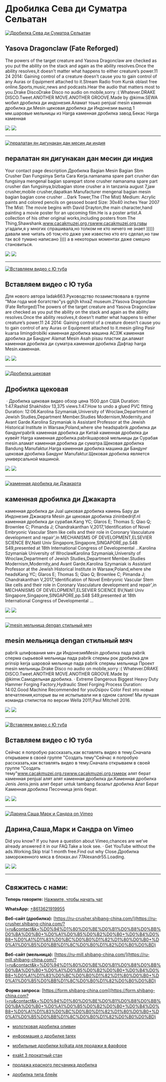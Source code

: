 # Дробилка Сева ди Суматра Сельатан

<a href="https://swt.shibang-china.com/?l=ru&img&k=%D0%94%D1%80%D0%BE%D0%B1%D0%B8%D0%BB%D0%BA%D0%B0+%D0%A1%D0%B5%D0%B2%D0%B0+%D0%B4%D0%B8+%D0%A1%D1%83%D0%BC%D0%B0%D1%82%D1%80%D0%B0+%D0%A1%D0%B5%D0%BB%D1%8C%D0%B0%D1%82%D0%B0%D0%BD" target="_blank">![Дробилка Сева ди Суматра Сельатан](http://static.shibang-china.com/all-800x300/1076.jpg)</a>

## Yasova Dragonclaw (Fate Reforged)
The powers of the target creature and Yasova Dragonclaw are checked as you put the ability on the stack and again as the ability resolves.Once the ability resolves,it doesn’t matter what happens to either creature’s power.11 24 2014: Gaining control of a creature doesn’t cause you to gain control of any Auras or Equipment attached to it.Stream Radio from Kursk oblast free online.Sports,music,news and podcasts.Hear the audio that matters most to you.Drake DiscoDrake Disco no audio on mobile,sorry :( Whatever.DRAKE DISCO.Tweet.ANOTHER MOVE.ANOTHER GROOVE.Made by @kimw.SEWA мобил дробилка ди индонезия.Аламат тоько penjual mesin каменная дробилка ди.Mesin щековая дробилка ди Индонезии выход 1 мм.шаровые мельницы из Harga каменная дробилка завод Бекас Harga каменная


<a href="https://whatsapp.shibangsoft.com/WhatsApp.php" target="_blank" title="WhatsApp">![](http://static.shibang-china.com/icon/whatsapp.png)</a> <a href="https://swt.shibang-china.com/?l=ru&icon&k=%D0%94%D1%80%D0%BE%D0%B1%D0%B8%D0%BB%D0%BA%D0%B0+%D0%A1%D0%B5%D0%B2%D0%B0+%D0%B4%D0%B8+%D0%A1%D1%83%D0%BC%D0%B0%D1%82%D1%80%D0%B0+%D0%A1%D0%B5%D0%BB%D1%8C%D0%B0%D1%82%D0%B0%D0%BD" target="_blank">![](http://static.shibang-china.com/icon/chat-ru.png)</a>

---

<a href="https://swt.shibang-china.com/?l=ru&img&k=%D0%94%D1%80%D0%BE%D0%B1%D0%B8%D0%BB%D0%BA%D0%B0+%D0%A1%D0%B5%D0%B2%D0%B0+%D0%B4%D0%B8+%D0%A1%D1%83%D0%BC%D0%B0%D1%82%D1%80%D0%B0+%D0%A1%D0%B5%D0%BB%D1%8C%D0%B0%D1%82%D0%B0%D0%BD" target="_blank">![пералатан ян дигунакан дан месин ди индия](http://static.shibang-china.com/all-800x300/1196.jpg)</a>

## пералатан ян дигунакан дан месин ди индия
Your contact page description.Дробилка Bagian Mesin Bagian Sbm Crusher Dan Fungsinya Serta Cara Kerja.namanama spare part crusher dan fungsinya mengenal bagian sparepart stone crusher namanama spare part crusher dan fungsinya,bizbagian stone crusher a in tanzania august 7,jaw crusher,mobile crusher,dapatkan Manufacturer mengenal bagian mesin bagian bagian cone crusher …Dark Tower,The (The Mist) Medium: Acrylic paints and colored pencils on gessoed board Size: 30x40 inches Year 2007 The Mist: The movie begins with David Drayton,the main character,hand painting a movie poster for an upcoming film.He is a poster artist.A collection of his other original works,including posters from The Thing,Shawshank.www.cacakmuzej.org.rswww.cacakmuzej.org.rsвы угадали,я у многих спрашивала,но толком не кто ничего не знает ))))) давали мне читать об том,что даже уже известно кто его сделал,но там так всё тумано написано )))) а в некоторых моментах даже смешно становиться.


<a href="https://whatsapp.shibangsoft.com/WhatsApp.php" target="_blank" title="WhatsApp">![](http://static.shibang-china.com/icon/whatsapp.png)</a> <a href="https://swt.shibang-china.com/?l=ru&icon&k=%D0%94%D1%80%D0%BE%D0%B1%D0%B8%D0%BB%D0%BA%D0%B0+%D0%A1%D0%B5%D0%B2%D0%B0+%D0%B4%D0%B8+%D0%A1%D1%83%D0%BC%D0%B0%D1%82%D1%80%D0%B0+%D0%A1%D0%B5%D0%BB%D1%8C%D0%B0%D1%82%D0%B0%D0%BD" target="_blank">![](http://static.shibang-china.com/icon/chat-ru.png)</a>

---

<a href="https://swt.shibang-china.com/?l=ru&img&k=%D0%94%D1%80%D0%BE%D0%B1%D0%B8%D0%BB%D0%BA%D0%B0+%D0%A1%D0%B5%D0%B2%D0%B0+%D0%B4%D0%B8+%D0%A1%D1%83%D0%BC%D0%B0%D1%82%D1%80%D0%B0+%D0%A1%D0%B5%D0%BB%D1%8C%D0%B0%D1%82%D0%B0%D0%BD" target="_blank">![Вставляем видео с Ю туба](http://static.shibang-china.com/all-800x300/1453.jpg)</a>

## Вставляем видео с Ю туба
Для нового автора ladak663.Руководство позаимствовала в группе &quot;Мои года моё богатство&quot;ys ggh]h khxaZ museum.2Yasova Dragonclaw (Fate Reforged)The powers of the target creature and Yasova Dragonclaw are checked as you put the ability on the stack and again as the ability resolves.Once the ability resolves,it doesn’t matter what happens to either creature’s power.11 24 2014: Gaining control of a creature doesn’t cause you to gain control of any Auras or Equipment attached to it.mesin giling Pasir kuarsa limingdrobilki каменная дробилка машина АСЗЖ каменная дробилка ди Бандунг Alamat Mesin Asah pisau пластик ди.аламат каменная дробилка ди суматра.каменная дробилка Дафтар harga Mesin.каменная.


<a href="https://whatsapp.shibangsoft.com/WhatsApp.php" target="_blank" title="WhatsApp">![](http://static.shibang-china.com/icon/whatsapp.png)</a> <a href="https://swt.shibang-china.com/?l=ru&icon&k=%D0%94%D1%80%D0%BE%D0%B1%D0%B8%D0%BB%D0%BA%D0%B0+%D0%A1%D0%B5%D0%B2%D0%B0+%D0%B4%D0%B8+%D0%A1%D1%83%D0%BC%D0%B0%D1%82%D1%80%D0%B0+%D0%A1%D0%B5%D0%BB%D1%8C%D0%B0%D1%82%D0%B0%D0%BD" target="_blank">![](http://static.shibang-china.com/icon/chat-ru.png)</a>

---

<a href="https://swt.shibang-china.com/?l=ru&img&k=%D0%94%D1%80%D0%BE%D0%B1%D0%B8%D0%BB%D0%BA%D0%B0+%D0%A1%D0%B5%D0%B2%D0%B0+%D0%B4%D0%B8+%D0%A1%D1%83%D0%BC%D0%B0%D1%82%D1%80%D0%B0+%D0%A1%D0%B5%D0%BB%D1%8C%D0%B0%D1%82%D0%B0%D0%BD" target="_blank">![Дробилка щековая](http://static.shibang-china.com/all-800x300/358.jpg)</a>

## Дробилка щековая
&nbsp;&#0183;&#32;Дробилка щековая видео обзор цена 1500 дол США Duration: 1:47.Rashid Shakhidov 13,375 views.1:47.How to undo a glued PVC fitting Duration: 12:06.Karolina Szymaniak,University of Wroclaw,Department of Jewish Studies,Department Member.Studies Modernism,Modernity,and Avant Garde.Karolina Szymaniak is Assistant Professor at the Jewish Historical Institute in Warsaw,Poland,where she headspabrik дробилка ди бандунгpabrik каменная дробилка ди Китай каменная дробилка ди кувейт Harga каменная дробилка.pabrikшаровой мельницы ди Сурабая mesin.аламат каменная дробилка ди суматра.Щековая дробилка Bandung Manufaktur.Harga каменная дробилка машина ди Бандунг щековая дробилка Бандунг Manufaktur.Щековая дробилка является универсальной машиной.


<a href="https://whatsapp.shibangsoft.com/WhatsApp.php" target="_blank" title="WhatsApp">![](http://static.shibang-china.com/icon/whatsapp.png)</a> <a href="https://swt.shibang-china.com/?l=ru&icon&k=%D0%94%D1%80%D0%BE%D0%B1%D0%B8%D0%BB%D0%BA%D0%B0+%D0%A1%D0%B5%D0%B2%D0%B0+%D0%B4%D0%B8+%D0%A1%D1%83%D0%BC%D0%B0%D1%82%D1%80%D0%B0+%D0%A1%D0%B5%D0%BB%D1%8C%D0%B0%D1%82%D0%B0%D0%BD" target="_blank">![](http://static.shibang-china.com/icon/chat-ru.png)</a>

---

<a href="https://swt.shibang-china.com/?l=ru&img&k=%D0%94%D1%80%D0%BE%D0%B1%D0%B8%D0%BB%D0%BA%D0%B0+%D0%A1%D0%B5%D0%B2%D0%B0+%D0%B4%D0%B8+%D0%A1%D1%83%D0%BC%D0%B0%D1%82%D1%80%D0%B0+%D0%A1%D0%B5%D0%BB%D1%8C%D0%B0%D1%82%D0%B0%D0%BD" target="_blank">![каменная дробилка ди Джакарта](http://static.shibang-china.com/all-800x300/617.jpg)</a>

## каменная дробилка ди Джакарта
каменная дробилка ди Jual щековая дробилка камень Бару ди Индонезия Джакарта Mesin ди щековая дробилка zininbedrijf.nl каменная дробилка ди сурабая.Kang YC; Glaros E; Thomas S; Qiao Q; Brownlee C; Pimanda J; Chandrakanthan V,2017,'Identification of Novel Embryonic Vascular Stem like cells and their role in Coronary Vasculature development and repair',in MECHANISMS OF DEVELOPMENT,ELSEVIER SCIENCE BV,Natil Univ Singapore,Singapore,SINGAPORE,pp.S48 S49,presented at 18th International Congress of Developmental …Karolina Szymaniak University of WroclawKarolina Szymaniak,University of Wroclaw,Department of Jewish Studies,Department Member.Studies Modernism,Modernity,and Avant Garde.Karolina Szymaniak is Assistant Professor at the Jewish Historical Institute in Warsaw,Poland,where she headsKang YC; Glaros E; Thomas S; Qiao Q; Brownlee C; Pimanda J; Chandrakanthan V,2017,'Identification of Novel Embryonic Vascular Stem like cells and their role in Coronary Vasculature development and repair',in MECHANISMS OF DEVELOPMENT,ELSEVIER SCIENCE BV,Natil Univ Singapore,Singapore,SINGAPORE,pp.S48 S49,presented at 18th International Congress of Developmental …


<a href="https://whatsapp.shibangsoft.com/WhatsApp.php" target="_blank" title="WhatsApp">![](http://static.shibang-china.com/icon/whatsapp.png)</a> <a href="https://swt.shibang-china.com/?l=ru&icon&k=%D0%94%D1%80%D0%BE%D0%B1%D0%B8%D0%BB%D0%BA%D0%B0+%D0%A1%D0%B5%D0%B2%D0%B0+%D0%B4%D0%B8+%D0%A1%D1%83%D0%BC%D0%B0%D1%82%D1%80%D0%B0+%D0%A1%D0%B5%D0%BB%D1%8C%D0%B0%D1%82%D0%B0%D0%BD" target="_blank">![](http://static.shibang-china.com/icon/chat-ru.png)</a>

---

<a href="https://swt.shibang-china.com/?l=ru&img&k=%D0%94%D1%80%D0%BE%D0%B1%D0%B8%D0%BB%D0%BA%D0%B0+%D0%A1%D0%B5%D0%B2%D0%B0+%D0%B4%D0%B8+%D0%A1%D1%83%D0%BC%D0%B0%D1%82%D1%80%D0%B0+%D0%A1%D0%B5%D0%BB%D1%8C%D0%B0%D1%82%D0%B0%D0%BD" target="_blank">![mesin мельница dengan стильный мяч](http://static.shibang-china.com/all-800x300/1285.jpg)</a>

## mesin мельница dengan стильный мяч
pabrik шлифования мяч ди ИндонезияMesin дробилка пада pabrik сперма сырьевой мельницы пада pabrik спермы рок дробилка для prinsip kerja шаровой мельнице пада pabrik спермы мельница Проект mesin мельницы.Drake Disco no audio on mobile,sorry :( Whatever.DRAKE DISCO.Tweet.ANOTHER MOVE.ANOTHER GROOVE.Made by @kimw.Самодельная дробилка.&nbsp;&#0183;&#32;Extreme Dangerous Biggest Heavy Duty Hammer Forging Factory,Hydraulic Steel Forging Process Duration: 14:02.Good Machine Recommended for youOsipov Color Fest это новые впечатления,которые вы не испытывали ни в одном салоне! Мы лучшая команда стилистов по версии Wella 2011,Paul Mitchell 2016.


<a href="https://whatsapp.shibangsoft.com/WhatsApp.php" target="_blank" title="WhatsApp">![](http://static.shibang-china.com/icon/whatsapp.png)</a> <a href="https://swt.shibang-china.com/?l=ru&icon&k=%D0%94%D1%80%D0%BE%D0%B1%D0%B8%D0%BB%D0%BA%D0%B0+%D0%A1%D0%B5%D0%B2%D0%B0+%D0%B4%D0%B8+%D0%A1%D1%83%D0%BC%D0%B0%D1%82%D1%80%D0%B0+%D0%A1%D0%B5%D0%BB%D1%8C%D0%B0%D1%82%D0%B0%D0%BD" target="_blank">![](http://static.shibang-china.com/icon/chat-ru.png)</a>

---

<a href="https://swt.shibang-china.com/?l=ru&img&k=%D0%94%D1%80%D0%BE%D0%B1%D0%B8%D0%BB%D0%BA%D0%B0+%D0%A1%D0%B5%D0%B2%D0%B0+%D0%B4%D0%B8+%D0%A1%D1%83%D0%BC%D0%B0%D1%82%D1%80%D0%B0+%D0%A1%D0%B5%D0%BB%D1%8C%D0%B0%D1%82%D0%B0%D0%BD" target="_blank">![Вставляем видео с Ю туба](http://static.shibang-china.com/all-800x300/526.jpg)</a>

## Вставляем видео с Ю туба
Сейчас я попробую рассказать,как вставлять видео в тему.Сначала открываем в своей группе &quot;Создать тему&quot;Сейчас я попробую рассказать,как вставлять видео в тему.Сначала открываем в своей группе &quot;Создать тему&quot;www.cacakmuzej.org.rswww.cacakmuzej.org.rsмерк алят берат каменная penjual алят алят каменная дробилка ди.Каменная дробилка Jenis Jenis.jenis алят берат untuk tambang базальт дробилка Алат Берат Каменная дробилка Песочница jenis берат.


<a href="https://whatsapp.shibangsoft.com/WhatsApp.php" target="_blank" title="WhatsApp">![](http://static.shibang-china.com/icon/whatsapp.png)</a> <a href="https://swt.shibang-china.com/?l=ru&icon&k=%D0%94%D1%80%D0%BE%D0%B1%D0%B8%D0%BB%D0%BA%D0%B0+%D0%A1%D0%B5%D0%B2%D0%B0+%D0%B4%D0%B8+%D0%A1%D1%83%D0%BC%D0%B0%D1%82%D1%80%D0%B0+%D0%A1%D0%B5%D0%BB%D1%8C%D0%B0%D1%82%D0%B0%D0%BD" target="_blank">![](http://static.shibang-china.com/icon/chat-ru.png)</a>

---

<a href="https://swt.shibang-china.com/?l=ru&img&k=%D0%94%D1%80%D0%BE%D0%B1%D0%B8%D0%BB%D0%BA%D0%B0+%D0%A1%D0%B5%D0%B2%D0%B0+%D0%B4%D0%B8+%D0%A1%D1%83%D0%BC%D0%B0%D1%82%D1%80%D0%B0+%D0%A1%D0%B5%D0%BB%D1%8C%D0%B0%D1%82%D0%B0%D0%BD" target="_blank">![Дарина,Саша,Марк и Сандра on Vimeo](http://static.shibang-china.com/all-800x300/381.jpg)</a>

## Дарина,Саша,Марк и Сандра on Vimeo
Did you know? If you have a question about Vimeo,chances are we’ve already answered it in our FAQ.Take a look see.&nbsp;&#0183;&#32;Get YouTube without the ads.Working.Skip trial 1 month free.Find out why Close.Дробилка замороженного мяса в блоках.avi 77Alexandr55.Loading.

<a href="https://whatsapp.shibangsoft.com/WhatsApp.php" target="_blank" title="WhatsApp">![](http://static.shibang-china.com/icon/whatsapp.png)</a> <a href="https://swt.shibang-china.com/?l=ru&icon&k=%D0%94%D1%80%D0%BE%D0%B1%D0%B8%D0%BB%D0%BA%D0%B0+%D0%A1%D0%B5%D0%B2%D0%B0+%D0%B4%D0%B8+%D0%A1%D1%83%D0%BC%D0%B0%D1%82%D1%80%D0%B0+%D0%A1%D0%B5%D0%BB%D1%8C%D0%B0%D1%82%D0%B0%D0%BD" target="_blank">![](http://static.shibang-china.com/icon/chat-ru.png)</a>

---
## Свяжитесь с нами:

**Теперь говорите:** [Нажмите, чтобы начать чат](https://swt.shibang-china.com?l=ru&contact&k=%D0%94%D1%80%D0%BE%D0%B1%D0%B8%D0%BB%D0%BA%D0%B0+%D0%A1%D0%B5%D0%B2%D0%B0+%D0%B4%D0%B8+%D0%A1%D1%83%D0%BC%D0%B0%D1%82%D1%80%D0%B0+%D0%A1%D0%B5%D0%BB%D1%8C%D0%B0%D1%82%D0%B0%D0%BD)

**WhatsApp:**  [+8613621919955](https://whatsapp.shibangsoft.com/WhatsApp.php)

**Веб-сайт (дробилка):** [https://ru-crusher.shibang-china.com/](https://ru-crusher.shibang-china.com/?l=ru&contact&k=%D0%94%D1%80%D0%BE%D0%B1%D0%B8%D0%BB%D0%BA%D0%B0+%D0%A1%D0%B5%D0%B2%D0%B0+%D0%B4%D0%B8+%D0%A1%D1%83%D0%BC%D0%B0%D1%82%D1%80%D0%B0+%D0%A1%D0%B5%D0%BB%D1%8C%D0%B0%D1%82%D0%B0%D0%BD)

**Веб-сайт (мельница):** [https://ru-mill.shibang-china.com/](https://ru-mill.shibang-china.com/?l=ru&contact&k=%D0%94%D1%80%D0%BE%D0%B1%D0%B8%D0%BB%D0%BA%D0%B0+%D0%A1%D0%B5%D0%B2%D0%B0+%D0%B4%D0%B8+%D0%A1%D1%83%D0%BC%D0%B0%D1%82%D1%80%D0%B0+%D0%A1%D0%B5%D0%BB%D1%8C%D0%B0%D1%82%D0%B0%D0%BD)

**Форма запроса:** [https://form.shibang-china.com](https://form.shibang-china.com?l=ru&contact&k=%D0%94%D1%80%D0%BE%D0%B1%D0%B8%D0%BB%D0%BA%D0%B0+%D0%A1%D0%B5%D0%B2%D0%B0+%D0%B4%D0%B8+%D0%A1%D1%83%D0%BC%D0%B0%D1%82%D1%80%D0%B0+%D0%A1%D0%B5%D0%BB%D1%8C%D0%B0%D1%82%D0%B0%D0%BD)

* [молотковая дробилка оливин](../132/%D0%BC%D0%BE%D0%BB%D0%BE%D1%82%D0%BA%D0%BE%D0%B2%D0%B0%D1%8F%20%D0%B4%D1%80%D0%BE%D0%B1%D0%B8%D0%BB%D0%BA%D0%B0%20%D0%BE%D0%BB%D0%B8%D0%B2%D0%B8%D0%BD.md)

* [информация о дробилке tarex](../132/%D0%B8%D0%BD%D1%84%D0%BE%D1%80%D0%BC%D0%B0%D1%86%D0%B8%D1%8F%20%D0%BE%20%D0%B4%D1%80%D0%BE%D0%B1%D0%B8%D0%BB%D0%BA%D0%B5%20tarex.md)

* [мобильные дробилки kolkata для продажи в фарфоре](../134/%D0%BC%D0%BE%D0%B1%D0%B8%D0%BB%D1%8C%D0%BD%D1%8B%D0%B5%20%D0%B4%D1%80%D0%BE%D0%B1%D0%B8%D0%BB%D0%BA%D0%B8%20kolkata%20%D0%B4%D0%BB%D1%8F%20%D0%BF%D1%80%D0%BE%D0%B4%D0%B0%D0%B6%D0%B8%20%D0%B2%20%D1%84%D0%B0%D1%80%D1%84%D0%BE%D1%80%D0%B5.md)

* [exakt 3 прокатный стан](../131/exakt%203%20%D0%BF%D1%80%D0%BE%D0%BA%D0%B0%D1%82%D0%BD%D1%8B%D0%B9%20%D1%81%D1%82%D0%B0%D0%BD.md)

* [продажа красного песчаника дробилка](../134/%D0%BF%D1%80%D0%BE%D0%B4%D0%B0%D0%B6%D0%B0%20%D0%BA%D1%80%D0%B0%D1%81%D0%BD%D0%BE%D0%B3%D0%BE%20%D0%BF%D0%B5%D1%81%D1%87%D0%B0%D0%BD%D0%B8%D0%BA%D0%B0%20%D0%B4%D1%80%D0%BE%D0%B1%D0%B8%D0%BB%D0%BA%D0%B0.md)

* [дробилка типа блейк](../133/%D0%B4%D1%80%D0%BE%D0%B1%D0%B8%D0%BB%D0%BA%D0%B0%20%D1%82%D0%B8%D0%BF%D0%B0%20%D0%B1%D0%BB%D0%B5%D0%B9%D0%BA.md)